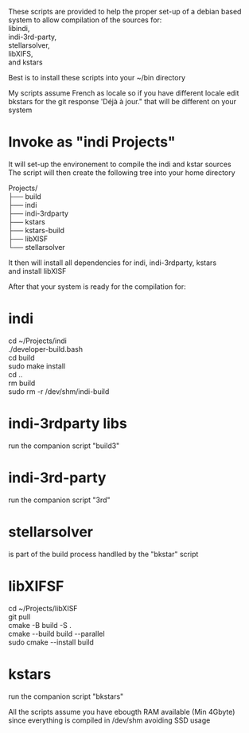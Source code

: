 These scripts are provided to help the proper set-up of a debian based system
to allow compilation of the sources for:<br>
libindi, <br>
indi-3rd-party, <br>
stellarsolver, <br>
libXIFS, <br>
and kstars<br>

Best is to install these scripts into your ~/bin directory<br>

My scripts assume French as locale so if you have different locale edit bkstars for the git response 'Déjà à jour." that will be different on your system <br>

# Invoke as "indi Projects"<br>
 It will set-up the environement to compile the indi and kstar sources<br>
 The script will then create the following tree into your home directory<br>

 Projects/<br>
 ├── build<br>
 ├── indi<br>
 ├── indi-3rdparty<br>
 ├── kstars<br>
 ├── kstars-build<br>
 ├── libXISF<br>
 └── stellarsolver<br>

 It then will install all dependencies for indi, indi-3rdparty, kstars<br>
 and install libXISF<br>

 After that your system is ready for the compilation for:<br>
# indi<br>
 cd ~/Projects/indi<br>
 ./developer-build.bash<br>
 cd build<br>
 sudo make install<br>
 cd ..<br>
 rm build<br>
 sudo rm -r /dev/shm/indi-build<br>

# indi-3rdparty libs<br>
 run the companion script "build3"<br>

# indi-3rd-party<br>
 run the companion script "3rd"<br>

# stellarsolver<br>
 is part of the build process handlled by the "bkstar" script<br>

# libXIFSF<br>
 cd ~/Projects/libXISF<br>
 git pull<br>
 cmake -B build -S .<br>
 cmake --build build --parallel<br>
 sudo cmake --install build<br>

# kstars<br>
 run the companion script "bkstars"<br>

 All the scripts assume you have ebougth RAM available (Min 4Gbyte)<br>
 since everything is compiled in /dev/shm avoiding SSD usage<br>
